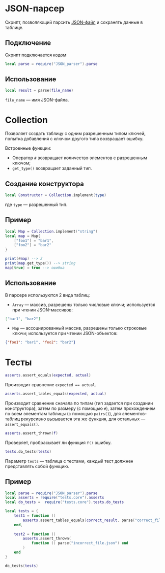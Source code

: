 # JSON-парсер
Скрипт, позволяющий парсить [JSON-файл](https://www.json.org/json-ru.html) и сохранять данные в таблице.
## Подключение
Скрипт подключается кодом
```lua
local parse = require("JSON_parser").parse
```

## Использование
```lua
local result = parse(file_name)
```
`file_name` — имя JSON-файла.

# Collection
Позволяет создать таблицу с одним разрешенным типом ключей, попытка добавления с ключом другого типа возвращает ошибку.

Встроенные функции:
* Оператор `#` возвращает количество элементов с разрешенным ключом;
* `get_type()` возвращает заданный тип.

## Создание конструктора
```lua
local Constructor = Collection.implement(type)
```
где `type` — разрешенный тип.

## Пример
```lua
local Map = Collection.implement("string")
local map = Map{
    ["foo1"] = "bar1",
    ["foo2"] = "bar2"
}

print(#map) --> 2
print(map.get_type()) --> string
map[true] = true --> ошибка
```

## Использование
В парсере используются 2 вида таблиц:
* `Array` — массив, разрешены только числовые ключи; используется при чтении JSON-массивов:
```json
["bar1", "bar2"]
```
* `Map` — ассоциированный массив, разрешены только строковые ключи; используется при чтении JSON-объектов:
```json
{"foo1": "bar1", "foo2": "bar2"}
```

# Тесты
```lua
asserts.assert_equals(expected, actual)
```
Производит сравнение `expected == actual`.

```lua
asserts.assert_tables_equals(expected, actual)
```
Производит сравнение сначала по типам (тип задается при создании конструктора), затем по размеру (с помощью `#`), затем прохождением по всем элементам таблицы (с помощью `pairs()`), для элементов-таблиц рекурсивно вызывается эта же функция, для остальных — `assert_equals()`.

```lua
asserts.assert_thrown(f)
```
Проверяет, пробрасывает ли функция `f()` ошибку.

```lua
tests.do_tests(tests)
```
Параметр `tests` — таблица с тестами, каждый тест должнен представлять собой функцию.

## Пример
```lua
local parse = require("JSON_parser").parse
local asserts = require("tests.core").asserts
local do_tests =  require("tests.core").tests.do_tests

local tests = {
    test1 = function ()
        asserts.assert_tables_equals(correct_result, parse("correct_file.json"))
    end,
    
    test2 = function ()
        asserts.assert_thrown(
            function () parse("incorrect_file.json") end
        )
    end
}

do_tests(tests)
```
